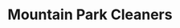 ---
title: "Mountain Park Cleaners"
url: /stone-mountain/mountain-park-cleaners/
shop: Wäscherei
---